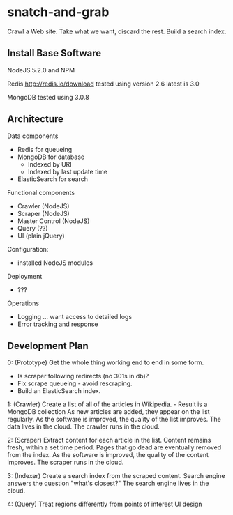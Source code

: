 # snatch-and-grab #

Crawl a Web site.  Take what we want, discard the rest.  Build a search index.

## Install Base Software ##

NodeJS 5.2.0 and NPM

Redis  http://redis.io/download    tested using version 2.6   latest is 3.0

MongoDB    tested using 3.0.8

## Architecture ##

Data components
- Redis for queueing 
- MongoDB for database
    - Indexed by URI
    - Indexed by last update time
- ElasticSearch for search

Functional components
- Crawler   (NodeJS)
- Scraper   (NodeJS)
- Master Control  (NodeJS)
- Query   (??)
- UI   (plain jQuery)

Configuration:
- installed NodeJS modules

Deployment
- ???

Operations
- Logging ... want access to detailed logs
- Error tracking and response

## Development Plan ##

0: (Prototype)
  Get the whole thing working end to end in some form.
  - Is scraper following redirects (no 301s in db)?
  - Fix scrape queueing - avoid rescraping.
  - Build an ElasticSearch index.

1: (Crawler)
  Create a list of all of the articles in Wikipedia.
    - Result is a MongoDB collection
  As new articles are added, they appear on the list regularly.
  As the software is improved, the quality of the list improves.
  The data lives in the cloud.
  The crawler runs in the cloud.

2: (Scraper)
  Extract content for each article in the list.
  Content remains fresh, within a set time period.
  Pages that go dead are eventually removed from the index.
  As the software is improved, the quality of the content improves.
  The scraper runs in the cloud.

3: (Indexer)
  Create a search index from the scraped content.
  Search engine answers the question "what's closest?"
  The search engine lives in the cloud.

4: (Query)
  Treat regions differently from points of interest
  UI design

